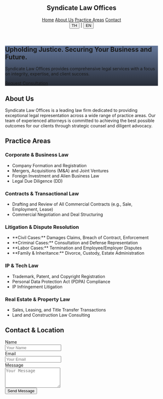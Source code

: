 <!DOCTYPE html>
<html class="scroll-smooth dark" lang="en-US">
<head>
<meta charset="utf-8"/>
<meta name="viewport" content="width=device-width, initial-scale=1">

<link crossorigin="" href="https://fonts.gstatic.com/" rel="preconnect"/>
<link as="style" href="https://fonts.googleapis.com/css2?display=swap&family=Inter:wght@400;500;700;900" onload="this.rel='stylesheet'" rel="stylesheet"/>
<title>Syndicate Law Offices - Legal Expertise</title>
<link href="data:image/x-icon;base64," rel="icon" type="image/x-icon"/>
<script src="https://cdn.tailwindcss.com?plugins=forms,container-queries"></script>
<script>
      tailwind.config = {
        darkMode: "class",
        theme: {
          extend: {
            // โทนสีเข้มขรึม
            colors: {
              primary: "#00205B", // Navy Blue
              "background-light": "#f6f6f8", 
              "background-dark": "#101622", // Dark Theme (พื้นหลังหลัก)
              "accent-gold": "#B8860B" // Dark Goldenrod
            },
            fontFamily: {
              display: ["Inter"],
            },
            borderRadius: {
              DEFAULT: "0.25rem",
              lg: "0.5rem",
              xl: "0.75rem",
              full: "9999px"
            },
          },
        },
      };
    </script>
    <style>
      /* ลบ CSS ที่ไม่จำเป็นสำหรับโลโก้ออกแล้ว */
    </style>
</head>
<body class="font-display bg-background-dark text-stone-200">
<div class="relative flex h-auto min-h-screen w-full flex-col overflow-x-hidden group/design-root">
<div class="layout-container flex h-full grow flex-col">
<header class="flex flex-col items-center justify-center whitespace-nowrap border-b border-background-light/10 dark:border-background-dark/10 px-10 py-4 bg-background-dark sticky top-0 z-50 shadow-lg">
<div class="flex flex-col items-center gap-2 text-stone-200 w-full">
<a href="/" class="flex flex-col items-center">
    </a>
<h2 class="text-xl font-bold tracking-tight text-white">Syndicate Law Offices</h2>
</div>
<nav class="hidden md:flex items-center gap-8 mt-4">
<a class="text-sm font-medium text-stone-300 hover:text-accent-gold transition-colors" href="#">Home</a>
<a class="text-sm font-medium text-stone-300 hover:text-accent-gold transition-colors" href="#about">About Us</a>
<a class="text-sm font-medium text-stone-300 hover:text-accent-gold transition-colors" href="#practice-areas">Practice Areas</a>
<a class="text-sm font-medium text-stone-300 hover:text-accent-gold transition-colors" href="#contact">Contact</a>
</nav>
<div class="flex items-center gap-4 absolute top-4 right-10">
<div class="flex items-center space-x-2">
    <button class="text-sm font-bold text-accent-gold">TH</button>
    <span class="text-stone-400">|</span>
    <button class="text-sm font-medium text-stone-300 hover:text-accent-gold">EN</button>
</div>
</div>
</header>
<main class="flex-1">
<section class="relative min-h-[60vh] flex items-center justify-center text-center text-white bg-cover bg-center" style='background-image: linear-gradient(rgba(0, 32, 91, 0.6), rgba(16, 22, 34, 0.9)), url("https://lh3.googleusercontent.com/aida-public/AB6AXuCthf3LMf7Yz0KhepgDp-LplVTJxrlfbDeeJdu-GVwHkpLdNTGiqPR7FYvpTLFPnFWFrFD1YH3GjQ_w0dm4jdPKiByOmqD3Vp8UOXHGldjpq8WFETQx7HSJlSLXRyGVHEibBf-btsg5SvEEj_xTDCOafcvlqB3Two-K38WB4QwguAkrSQJI6PbIf2FNZ5Y0jRde_pHLNfFxxXhX7VrS94zQ-pDV-u6vuThkzZGuJF2Qtmp13CgaLMYGWdHwCoRg4fnmc1S3l3GcQt5v");'>
<div class="max-w-4xl px-4 py-20">
<h1 class="text-4xl md:text-6xl font-black tracking-tighter">Upholding Justice. Securing Your Business and Future.</h1>
<p class="mt-4 text-lg md:text-xl max-w-2xl mx-auto text-stone-300">Syndicate Law Offices provides comprehensive legal services with a focus on integrity, expertise, and client success.</p>
<a href="#contact" class="mt-8 inline-flex items-center justify-center rounded-lg h-12 px-6 bg-primary text-white text-base font-bold tracking-wide hover:bg-primary/90 transition-colors shadow-lg shadow-primary/50">Request Consultation</a>
</div>
</section>
<div class="px-4 sm:px-6 lg:px-8 py-16 sm:py-24">
<section class="mb-24 text-center" id="about">
<h2 class="text-3xl font-bold tracking-tight text-white sm:text-4xl">About Us</h2>
<p class="mt-6 max-w-3xl mx-auto text-lg leading-8 text-stone-400">Syndicate Law Offices is a leading law firm dedicated to providing exceptional legal representation across a wide range of practice areas. Our team of experienced attorneys is committed to achieving the best possible outcomes for our clients through strategic counsel and diligent advocacy.</p>
</section>
<section class="mb-24" id="practice-areas">
<h2 class="text-3xl font-bold tracking-tight text-white sm:text-4xl text-center">Practice Areas</h2>
<div class="mt-12 grid grid-cols-1 gap-12 sm:grid-cols-2 lg:grid-cols-1">
<div class="flex flex-col gap-6 p-6 rounded-xl bg-stone-800/50 shadow-md border-l-4 border-accent-gold">
<h3 class="text-xl font-semibold leading-7 text-white">Corporate & Business Law</h3>
<ul class="list-disc list-inside space-y-2 text-stone-300">
    <li>Company Formation and Registration</li>
    <li>Mergers, Acquisitions (M&A) and Joint Ventures</li>
    <li>Foreign Investment and Alien Business Law</li>
    <li>Legal Due Diligence (DD)</li>
</ul>
</div>
<div class="flex flex-col gap-6 p-6 rounded-xl bg-stone-800/50 shadow-md border-l-4 border-accent-gold">
<h3 class="text-xl font-semibold leading-7 text-white">Contracts & Transactional Law</h3>
<ul class="list-disc list-inside space-y-2 text-stone-300">
    <li>Drafting and Review of All Commercial Contracts (e.g., Sale, Employment, Lease)</li>
    <li>Commercial Negotiation and Deal Structuring</li>
</ul>
</div>
<div class="flex flex-col gap-6 p-6 rounded-xl bg-stone-800/50 shadow-md border-l-4 border-accent-gold">
<h3 class="text-xl font-semibold leading-7 text-white">Litigation & Dispute Resolution</h3>
<ul class="list-disc list-inside space-y-2 text-stone-300">
    <li>**Civil Cases:** Damages Claims, Breach of Contract, Enforcement</li>
    <li>**Criminal Cases:** Consultation and Defense Representation</li>
    <li>**Labor Cases:** Termination and Employee/Employer Disputes</li>
    <li>**Family & Inheritance:** Divorce, Custody, Estate Administration</li>
</ul>
</div>
<div class="flex flex-col gap-6 p-6 rounded-xl bg-stone-800/50 shadow-md border-l-4 border-accent-gold">
<h3 class="text-xl font-semibold leading-7 text-white">IP & Tech Law</h3>
<ul class="list-disc list-inside space-y-2 text-stone-300">
    <li>Trademark, Patent, and Copyright Registration</li>
    <li>Personal Data Protection Act (PDPA) Compliance</li>
    <li>IP Infringement Litigation</li>
</ul>
</div>
<div class="flex flex-col gap-6 p-6 rounded-xl bg-stone-800/50 shadow-md border-l-4 border-accent-gold">
<h3 class="text-xl font-semibold leading-7 text-white">Real Estate & Property Law</h3>
<ul class="list-disc list-inside space-y-2 text-stone-300">
    <li>Sales, Leasing, and Title Transfer Transactions</li>
    <li>Land and Construction Law Consulting</li>
</ul>
</div>
</div>
</section>
<section id="contact">
<div class="grid grid-cols-1 md:grid-cols-2 gap-16 items-start">
<div>
<h2 class="text-3xl font-bold tracking-tight text-white sm:text-4xl">Contact & Location</h2>
<form action="https://formspree.io/f/YOUR_FORMSPREE_CODE" method="POST" class="mt-8 space-y-6">
    <div>
        <label class="block text-sm font-medium text-stone-300" for="name">Name</label>
        <div class="mt-1">
            <input autocomplete="name" class="form-input block w-full rounded-lg border-stone-600 bg-stone-800/50 shadow-sm focus:border-accent-gold focus:ring-accent-gold text-white placeholder-stone-500" id="name" name="name" placeholder="Your Name" type="text" required/>
        </div>
    </div>
    <div>
        <label class="block text-sm font-medium text-stone-300" for="email">Email</label>
        <div class="mt-1">
            <input autocomplete="email" class="form-input block w-full rounded-lg border-stone-600 bg-stone-800/50 shadow-sm focus:border-accent-gold focus:ring-accent-gold text-white placeholder-stone-500" id="email" name="_replyto" placeholder="Your Email" type="email" required/>
        </div>
    </div>
    <div>
        <label class="block text-sm font-medium text-stone-300" for="message">Message</label>
        <div class="mt-1">
            <textarea class="form-textarea block w-full rounded-lg border-stone-600 bg-stone-800/50 shadow-sm focus:border-accent-gold focus:ring-accent-gold text-white placeholder-stone-500" id="message" name="message" placeholder="Your Message" rows="4" required></textarea>
        </div>
    </div>
    <div>
        <button class="inline-flex items-center justify-center rounded-lg h-12 px-6 bg-primary text-white text-base font-bold tracking-wide hover:bg-primary/90 transition-colors shadow-lg shadow-primary/50 w-full" type="submit">Send Message</button>
    </div>
</form>
</div>

<div class="w-full aspect-w-1 aspect-h-1 rounded-xl overflow-hidden mt-12 md:mt-0">
    <div class="w-full h-full min-h-[500px]">
        <iframe 
            width="100%" 
            height="100%" 
            style="border:0;" 
            allowfullscreen="" 
            loading="lazy" 
            referrerpolicy="no-referrer-when-downgrade"
            
            src="[ใส่ URL แผนที่จริง 2 พิกัดจาก Google Maps ที่นี่]">
        </iframe>
    </div>
    <p class="mt-4 text-center text-sm text-stone-400">เรามีสำนักงาน 2 แห่ง: สำนักงานแรก (ต่างจังหวัด) และ สำนักงานกรุงเทพฯ</p>
</div>
</div>
</section>
</div>
</main>
<footer class="bg-stone-900/50 border-t border-stone-700">
<div class="max-w-7xl mx-auto py-12 px-4 sm:px-6 lg:px-8">
<div class="flex justify-center space-x-6 mb-8">
<a class="text-stone-400 hover:text-accent-gold transition-colors" href="https://www.facebook.com/profile.php?id=61576550558611&mibextid=wwXIfr&mibextid=wwXIfr" target="_blank">
    <svg class="h-6 w-6" fill="currentColor" viewBox="0 0 24 24" xmlns="http://www.w3.org/2000/svg"><path d="M22 12c0-5.523-4.477-10-10-10S2 6.477 2 12c0 4.991 3.657 9.128 8.438 9.878v-6.987h-2.54V12h2.54V9.797c0-2.506 1.492-3.89 3.777-3.89 1.094 0 2.238.195 2.238.195v2.46h-1.26c-1.243 0-1.63.771-1.63 1.562V12h2.773l-.443 2.891h-2.33V21.878C18.343 21.128 22 16.991 22 12z"></path></svg>
</a>
<a class="text-stone-400 hover:text-accent-gold transition-colors" href="https://www.fastwork.co/YOUR_FASTWORK_PROFILE_LINK" target="_blank">
    <svg class="h-6 w-6" viewBox="0 0 24 24" fill="currentColor" xmlns="http://www.w3.org/2000/svg">
        <path d="M12 0C5.373 0 0 5.373 0 12s5.373 12 12 12c2.445 0 4.73-.72 6.633-1.957l-1.07-3.882c-.22-.796.333-1.614 1.173-1.614h3.764c.22 0 .4-.18.4-.4V8.4c0-4.639-3.761-8.4-8.4-8.4zm0 6c-3.314 0-6 2.686-6 6s2.686 6 6 6 6-2.686 6-6-2.686-6-6-6z"/>
    </svg>
</a>
</div>
<div class="flex justify-center space-x-6">
<a class="text-stone-400 hover:text-white text-sm" href="#">Privacy Policy</a>
<a class="text-stone-400 hover:text-white text-sm" href="#">Terms of Service</a>
<a class="text-stone-400 hover:text-white text-sm" href="#">Legal Disclaimers</a>
</div>
<p class="mt-8 text-center text-xs text-stone-500">© 2025 Syndicate Law Offices. All rights reserved.</p>
</div>
</footer>
</div>
</div>
    
</body></html>
